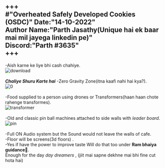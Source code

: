 +++
<br>
                      #"**Overheated Safely Developed Cookies (OSDC)**"
Date:"14-10-2022"<br>
Author Name:"Parth Jasathy(Unique hai ek baar mai mil jayega linkedin pe)"<br>
Discord:"Parth #3635"<br>
+++<br>
---

-Aish karne ke liye bhi cash chahiye. <br>
![download](https://user-images.githubusercontent.com/57025122/196029778-cf7503e8-de77-4048-9214-bcf02b7f9944.jpg)
<br><br>
__*Chaliye Shuru Karte hai*__
-Zero Gravity Zone(itna kaafi nahi hai kya?).<br>
![0](https://user-images.githubusercontent.com/57025122/196029586-8850c3d5-b68c-4ae3-a78f-a46c4b0973ae.jpg)
<br><br>
-Food supplied to a person using drones or Transformers(haan haan chote rahenge transformes).<br>
![transformer](https://user-images.githubusercontent.com/57025122/196029566-944bf664-8a2f-490f-8b85-4fd852389c4a.jpg)
<br><br>
-Old and classic pin ball machines attached to side walls with *leader board*.<br>
![pin](https://user-images.githubusercontent.com/57025122/196029429-dfdddb5e-7ef4-4266-a7b3-d314b34ff707.jpg)
<br><br>
-Full ON Audio system but the Sound would not leave the walls of cafe.<br>
-Floor will be screens(3d floors) .<br>
-Yes if have the power to improve taste Will do that too under __Ram bhaiya guidance🙏__.<br>
Enough for the day *day dreamers* , (jiit mai sapne dekhne mai bhi fine cut hota hai)<br>
<br>
